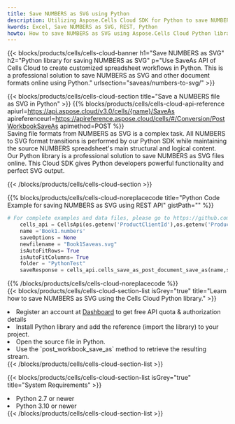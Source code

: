 ```yaml
---
title: Save NUMBERS as SVG using Python 
description: Utilizing Aspose.Cells Cloud SDK for Python to save NUMBERS format file as SVG format file. 
kwords: Excel, Save NUMBERS as SVG, REST, Python
howto: How to save NUMBERS as SVG using Aspose.Cells Cloud Python library.
---
```



{{< blocks/products/cells/cells-cloud-banner h1="Save NUMBERS as SVG" h2="Python library for saving NUMBERS as SVG" p="Use SaveAs API of Cells Cloud to create customized spreadsheet workflows in Python. This is a professional solution to save NUMBERS as SVG and other document formats online using Python." urlsection="saveas/numbers-to-svg/" >}}

{{< blocks/products/cells/cells-cloud-section  title="Save a NUMBERS file as SVG in Python" >}}
{{% blocks/products/cells/cells-cloud-api-reference  apiurl=https://api.aspose.cloud/v3.0/cells/{name}/SaveAs  apireferenceurl=https://apireference.aspose.cloud/cells/#/Conversion/PostWorkbookSaveAs  apimethod=POST %}}
<br/>
Saving file formats from NUMBERS as SVG is a complex task. All NUMBERS to SVG format transitions is performed by our Python SDK while maintaining the source NUMBERS spreadsheet's main structural and logical content. Our Python library is a professional solution to save NUMBERS as SVG files online. This Cloud SDK gives Python developers powerful functionality and perfect SVG output.

{{< /blocks/products/cells/cells-cloud-section >}}

{{% blocks/products/cells/cells-cloud-noreplacecode title="Python Code Example for saving NUMBERS as SVG using REST API" gistPath="" %}}
  
```python
# For complete examples and data files, please go to https://github.com/aspose-cells-cloud/aspose-cells-cloud-python/
    cells_api = CellsApi(os.getenv('ProductClientId'),os.getenv('ProductClientSecret'))
    name ='Book1.numbers'    
    saveOptions = None
    newfilename = "Book1Saveas.svg"
    isAutoFitRows= True
    isAutoFitColumns= True
    folder = "PythonTest"
    saveResponse = cells_api.cells_save_as_post_document_save_as(name,save_options=saveOptions, newfilename=(folder +'/' + newfilename),folder=folder)
```
  
{{% /blocks/products/cells/cells-cloud-noreplacecode  %}}
<br/>
{{< blocks/products/cells/cells-cloud-section-list isGrey="true"  title="Learn how to save NUMBERS as SVG using the Cells Cloud Python library." >}}
<li>Register an account at <a href="https://dashboard.aspose.cloud/">Dashboard</a> to get free API quota & authorization details</li>
<li>Install Python library and add the reference (import the library) to your project.</li>
<li>Open the source file in Python.</li>
<li>Use the `post_workbook_save_as` method to retrieve the resulting stream.</li>
{{< /blocks/products/cells/cells-cloud-section-list >}}

{{< blocks/products/cells/cells-cloud-section-list isGrey="true"  title="System Requirements" >}}
<li>Python 2.7 or newer</li>
<li>Python 3.10 or newer</li>
{{< /blocks/products/cells/cells-cloud-section-list >}}
